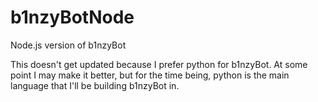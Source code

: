 # b1nzyBotNode

Node.js version of b1nzyBot

This doesn't get updated because I prefer python for b1nzyBot. At some point I may make it better, but for the time being, python is the main language that I'll be  building b1nzyBot in.
